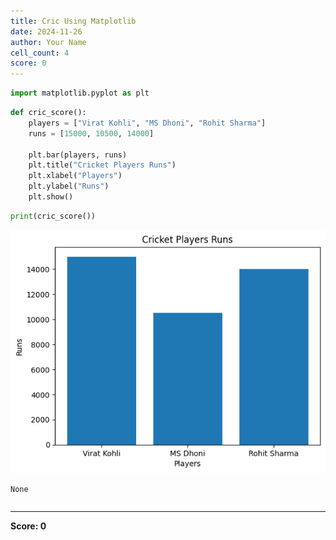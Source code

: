 ```yaml
---
title: Cric Using Matplotlib
date: 2024-11-26
author: Your Name
cell_count: 4
score: 0
---
```


```python
import matplotlib.pyplot as plt
```


```python
def cric_score():
    players = ["Virat Kohli", "MS Dhoni", "Rohit Sharma"]
    runs = [15000, 10500, 14000]
    
    plt.bar(players, runs)
    plt.title("Cricket Players Runs")
    plt.xlabel("Players")
    plt.ylabel("Runs")
    plt.show()
```


```python
print(cric_score())
```


    
![png](Cric_using_matplotlib_files/Cric_using_matplotlib_2_0.png)
    


    None



```python

```


---
**Score: 0**
